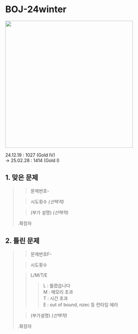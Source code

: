 # BOJ-24winter
<img src="https://raw.githubusercontent.com/thinker99k/BOJ-24winter/refs/heads/main/Gold1.png" width="400px">

24.12.19 : 1027 (Gold IV)\
-> 25.02.28 : 1414 (Gold I)

## 1. 맞은 문제
>> 문제번호-
>
>> 시도횟수 *(선택적)*
> 
>> (부가 설명) *(선택적)*
>
> .확장자

## 2. 틀린 문제
>> 문제번호F-
>
>> 시도횟수
>
>> L/M/T/E
>>> L : 틀렸습니다\
>>>M : 메모리 초과\
>>>T : 시간 초과\
>>>E : out of bound, nzec 등 런타임 에러
>
>> (부가설명) *(선택적)*
> 
>.확장자
